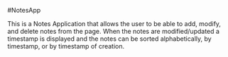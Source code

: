 #NotesApp

This is a Notes Application that allows the user to be able to add, modify, and delete notes
from the page. When the notes are modified/updated a timestamp is displayed and the notes can
be sorted alphabetically, by timestamp, or by timestamp of creation.
